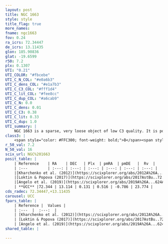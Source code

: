 ```yaml
---
layout: post
title: NGC 1663
style: style
title_flag: true
more_names: 
fname: ngc1663
fov: 0.24
ra_icrs: 72.34447
de_icrs: 13.11435
glon: 185.90836
glat: -19.6599
r50: 7.2
plx: 0.1307
UTI: "0.21"
UTI_COLOR: "#fbcebe"
UTI_C_N_COL: "#e0a6b3"
UTI_C_dens_COL: "#e1a7b3"
UTI_C_C3_COL: "#fff1d4"
UTI_C_lit_COL: "#fee8cc"
UTI_C_dup_COL: "#a6cab9"
UTI_C_N: 0.0
UTI_C_dens: 0.01
UTI_C_C3: 0.38
UTI_C_lit: 0.33
UTI_C_dup: 1.0
UTI_summary: |
    NGC 1663 is a sparse, very loose object of low C3 quality. It is poorly studied in the literature, with no articles listed in the last 6 years.<br><br><span style="color: #99180f; font-weight: bold;">Warning: </span>contains less than 25 stars with <i>P>0.5</i> estimated.
class3: |
    <span style="color: #FFC300; font-weight: bold;">B</span><span style="color: red; font-weight: bold;">C</span>
r_50_val: 7.2
N_50_val: 16
scix_url: NGC%201663
posit_table: |
    | Reference    | RA    | DEC   | Plx  | pmRA  | pmDE   |  Rv  |
    | :---         | :---: | :---: | :---: | :---: | :---: | :---: |
    |[Kharchenko et al. (2012)](https://scixplorer.org/abs/2012A%26A...543A.156K) | 72.315 | 13.17 | -- | 2.56 | -5.07 | -- |
    |[Loktin & Popova (2017)](https://scixplorer.org/abs/2017AstBu..72..257L) | 72.315 | 13.148 | -- | 1.462 | -7.315 | -- |
    |[Angelo et al. (2019)](https://scixplorer.org/abs/2019A%26A...624A...8A) | 72.35 | 13.14 | -- | -- | -- | -- |
    | **UCC** |72.344 | 13.114 | 0.131 | 0.516 | -0.786 | 23.774 | 
cds_radec: 72.34447,+13.11435
carousel: UCC
fpars_table: |
    | Reference |  Values |
    | :---  |  :---:  |
    | [Kharchenko et al. (2012)](https://scixplorer.org/abs/2012A%26A...543A.156K) | `e_bv=0.416, distance=1490, log_age=9.4` |
    | [Loktin & Popova (2017)](https://scixplorer.org/abs/2017AstBu..72..257L) | `E(B-V)=0.455, Dmod=10.315, logt=8.8` |
    | [Angelo et al. (2019)](https://scixplorer.org/abs/2019A%26A...624A...8A) | `dsun=2.4, Age=5.01, Mphot=15` |
shared_table: |
    
---
```

